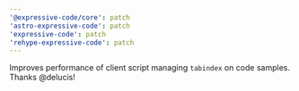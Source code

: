 ```yaml
---
'@expressive-code/core': patch
'astro-expressive-code': patch
'expressive-code': patch
'rehype-expressive-code': patch
---
```


Improves performance of client script managing `tabindex` on code samples. Thanks @delucis!
